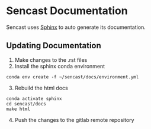 # Sencast Documentation

Sencast uses [Sphinx](https://www.sphinx-doc.org/en/master/index.html) to auto generate its documentation. 

## Updating Documentation

1. Make changes to the .rst files
2. Install the sphinx conda environment
```
conda env create -f ~/sencast/docs/environment.yml
```
3. Rebuild the html docs
```
conda activate sphinx
cd sencast/docs
make html
```
4. Push the changes to the gitlab remote repository